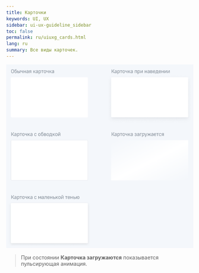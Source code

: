 ```yaml
---
title: Карточки
keywords: UI, UX
sidebar: ui-ux-guideline_sidebar
toc: false
permalink: ru/uiuxg_cards.html
lang: ru
summary: Все виды карточек.
---
```


![Карточки](../../../images/pages/guides/ui-ux-guideline/uiuxg_cards/1.png)

>При состоянии **Карточка загружаются** показывается пульсирующая анимация.
